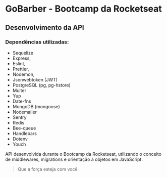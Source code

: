 # GoBarber - Bootcamp da Rocketseat

## Desenvolvimento da API

### Dependências utilizadas: 
* Sequelize
* Express,
* Eslint,
* Prettier,
* Nodemon,
* Jsonwebtoken (JWT)
* PostgreSQL (pg, pg-hstore)
* Multer
* Yup
* Date-fns
* MongoDB (mongoose)
* Nodemailer
* Sentry
* Redis
* Bee-queue
* Handlebars
* Dotenv
* Youch

API desenvolvida durante o Bootcamp da Rocketseat, utilizando o conceito de middlewares, migrations e orientação a objetos em JavaScript.

> Que a força esteja com você
